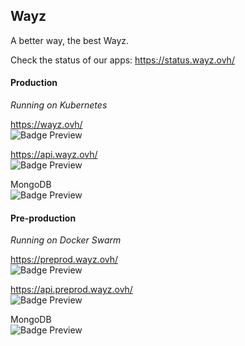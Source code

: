 ## Wayz
A better way, the best Wayz.

Check the status of our apps: https://status.wayz.ovh/

#### Production<br>
<i>Running on Kubernetes</i>

https://wayz.ovh/ <br>
<img data-v-8abb0824="" alt="Badge Preview" src="https://uptime-kuma.edj-labs.com/api/badge/53/uptime">

https://api.wayz.ovh/ <br>
<img data-v-8abb0824="" alt="Badge Preview" src="https://uptime-kuma.edj-labs.com/api/badge/54/uptime">

MongoDB <br>
<img data-v-8abb0824="" alt="Badge Preview" src="https://uptime-kuma.edj-labs.com/api/badge/55/uptime">

#### Pre-production<br>
<i>Running on Docker Swarm</i>

https://preprod.wayz.ovh/ <br>
<img data-v-8abb0824="" alt="Badge Preview" src="https://uptime-kuma.edj-labs.com/api/badge/51/uptime">

https://api.preprod.wayz.ovh/ <br>
<img data-v-8abb0824="" alt="Badge Preview" src="https://uptime-kuma.edj-labs.com/api/badge/50/uptime">

MongoDB <br>
<img data-v-8abb0824="" alt="Badge Preview" src="https://uptime-kuma.edj-labs.com/api/badge/49/uptime">

